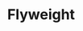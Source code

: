 ---
title: Flyweight
permalink: /patterns/strukturmuster/flyweight
sidebar:
    nav: strukturmuster
---